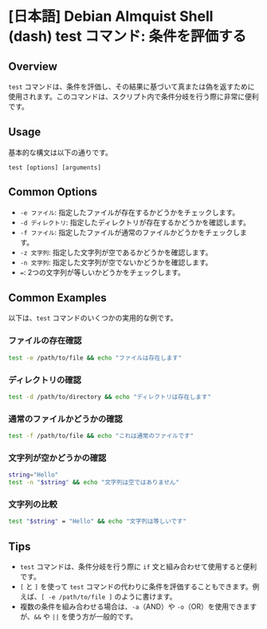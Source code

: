 # [日本語] Debian Almquist Shell (dash) test コマンド: 条件を評価する

## Overview
`test` コマンドは、条件を評価し、その結果に基づいて真または偽を返すために使用されます。このコマンドは、スクリプト内で条件分岐を行う際に非常に便利です。

## Usage
基本的な構文は以下の通りです。

```
test [options] [arguments]
```

## Common Options
- `-e ファイル`: 指定したファイルが存在するかどうかをチェックします。
- `-d ディレクトリ`: 指定したディレクトリが存在するかどうかを確認します。
- `-f ファイル`: 指定したファイルが通常のファイルかどうかをチェックします。
- `-z 文字列`: 指定した文字列が空であるかどうかを確認します。
- `-n 文字列`: 指定した文字列が空でないかどうかを確認します。
- `=`: 2つの文字列が等しいかどうかをチェックします。

## Common Examples
以下は、`test` コマンドのいくつかの実用的な例です。

### ファイルの存在確認
```sh
test -e /path/to/file && echo "ファイルは存在します"
```

### ディレクトリの確認
```sh
test -d /path/to/directory && echo "ディレクトリは存在します"
```

### 通常のファイルかどうかの確認
```sh
test -f /path/to/file && echo "これは通常のファイルです"
```

### 文字列が空かどうかの確認
```sh
string="Hello"
test -n "$string" && echo "文字列は空ではありません"
```

### 文字列の比較
```sh
test "$string" = "Hello" && echo "文字列は等しいです"
```

## Tips
- `test` コマンドは、条件分岐を行う際に `if` 文と組み合わせて使用すると便利です。
- `[` と `]` を使って `test` コマンドの代わりに条件を評価することもできます。例えば、`[ -e /path/to/file ]` のように書けます。
- 複数の条件を組み合わせる場合は、`-a`（AND）や `-o`（OR）を使用できますが、`&&` や `||` を使う方が一般的です。
